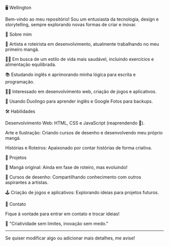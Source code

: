 🖥️ Wellington

Bem-vindo ao meu repositório! Sou um entusiasta da tecnologia, design e storytelling, sempre explorando novas formas de criar e inovar.

🚀 Sobre mim

🎨 Artista e roteirista em desenvolvimento, atualmente trabalhando no meu primeiro mangá.

🏋️‍♂️ Em busca de um estilo de vida mais saudável, incluindo exercícios e alimentação equilibrada.

📚 Estudando inglês e aprimorando minha lógica para escrita e programação.

👨‍💻 Interessado em desenvolvimento web, criação de jogos e aplicativos.

📱 Usando Duolingo para aprender inglês e Google Fotos para backups.


🛠️ Habilidades

Desenvolvimento Web: HTML, CSS e JavaScript (reaprendendo 🚧).

Arte e Ilustração: Criando cursos de desenho e desenvolvendo meu próprio mangá.

Histórias e Roteiros: Apaixonado por contar histórias de forma criativa.


🎯 Projetos

📖 Mangá original: Ainda em fase de roteiro, mas evoluindo!

🎨 Cursos de desenho: Compartilhando conhecimento com outros aspirantes a artistas.

🕹️ Criação de jogos e aplicativos: Explorando ideias para projetos futuros.


📩 Contato

Fique à vontade para entrar em contato e trocar ideias!

📌 "Criatividade sem limites, inovação sem medo."


---

Se quiser modificar algo ou adicionar mais detalhes, me avise!

